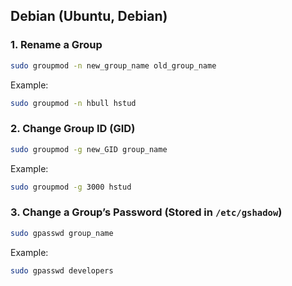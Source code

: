 ## **Debian (Ubuntu, Debian)**
### **1. Rename a Group**
```bash
sudo groupmod -n new_group_name old_group_name
```
Example:
```bash
sudo groupmod -n hbull hstud
```

### **2. Change Group ID (GID)**
```bash
sudo groupmod -g new_GID group_name
```
Example:
```bash
sudo groupmod -g 3000 hstud
```

### **3. Change a Group’s Password** (Stored in `/etc/gshadow`)
```bash
sudo gpasswd group_name
```
Example:
```bash
sudo gpasswd developers
```